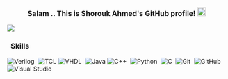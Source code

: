 <h3 align="center">
  Salam .. This is Shorouk Ahmed's GitHub profile!
 <img src="https://media.giphy.com/media/hvRJCLFzcasrR4ia7z/giphy.gif" width="20">
</h3>

<!-- Typing SVG by DenverCoder1 - https://github.com/DenverCoder1/readme-typing-svg -->
<!--p align="center">
  <a href="https://github.com/DenverCoder1/readme-typing-svg">
    <img src="https://readme-typing-svg.herokuapp.com/?lines=Always%20learn%20new%20things%20😶&font=Fira%20Code&center=true&width=440&height=45&color=f75c7e&vCenter=true&size=20">
  </a>
</p-->

<a href="https://www.linkedin.com/in/shorouk-ahmed-694176265/" target="_blank">
  <img src="https://img.shields.io/badge/-Shorouk%20Ahmed-0077B5?style=for-the-badge&logo=Linkedin&logoColor=white">
</a>

###  &nbsp; Skills 
![Verilog](https://img.shields.io/badge/-Verilog-000080?style=flat)&nbsp;
![TCL](https://img.shields.io/badge/-TCL-000080?style=flat)
![VHDL](https://img.shields.io/badge/-VHDL-008080?style=flat)&nbsp;
![Java](https://img.shields.io/badge/Java-ED8B00?style=flat&logo=java&logoColor=white)
![C++](https://img.shields.io/badge/-C++-black?logo=c%2B%2B)&nbsp;
![Python](https://img.shields.io/badge/-Python%20-05122A?style=flat&logo=python)&nbsp;
![C](https://img.shields.io/badge/-C-00599C?logo=c)&nbsp;
![Git](https://img.shields.io/badge/-Git-05122A?style=flat&logo=git)&nbsp;
![GitHub](https://img.shields.io/badge/-GitHub-05122A?style=flat&logo=github)&nbsp;
![Visual Studio](https://img.shields.io/badge/-Visual%20Studio%20Code-05122A?style=flat&logo=visual-studio-code&logoColor=007ACC)&nbsp;










